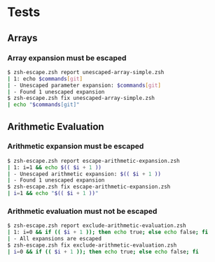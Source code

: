 # Tests

## Arrays

### Array expansion must be escaped

```sh
$ zsh-escape.zsh report unescaped-array-simple.zsh
| 1: echo $commands[git]
| - Unescaped parameter expansion: $commands[git]
| - Found 1 unescaped expansion
$ zsh-escape.zsh fix unescaped-array-simple.zsh
| echo "$commands[git]"
```

## Arithmetic Evaluation

### Arithmetic expansion must be escaped

```sh
$ zsh-escape.zsh report escape-arithmetic-expansion.zsh
| 1: i=1 && echo $(( $i + 1 ))
| - Unescaped arithmetic expansion: $(( $i + 1 ))
| - Found 1 unescaped expansion
$ zsh-escape.zsh fix escape-arithmetic-expansion.zsh
| i=1 && echo "$(( $i + 1 ))"
```

### Arithmetic evaluation must not be escaped

```sh
$ zsh-escape.zsh report exclude-arithmetic-evaluation.zsh
| 1: i=0 && if (( $i + 1 )); then echo true; else echo false; fi
| - All expansions are escaped
$ zsh-escape.zsh fix exclude-arithmetic-evaluation.zsh
| i=0 && if (( $i + 1 )); then echo true; else echo false; fi
```
